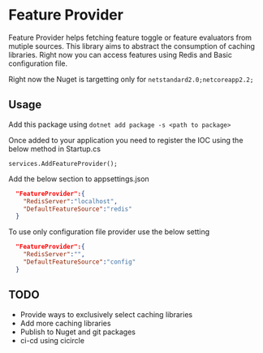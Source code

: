 # Feature Provider

Feature Provider helps fetching feature toggle or feature evaluators from mutiple sources.
This library aims to abstract the consumption of caching libraries. Right now you can access features using Redis and Basic configuration file.

Right now the Nuget is targetting only for `netstandard2.0;netcoreapp2.2;`

## Usage

Add this package using `dotnet add package -s <path to package>` 

Once added to your application you need to register the IOC using the below method in Startup.cs

`services.AddFeatureProvider();`

Add the below section to appsettings.json

```json
  "FeatureProvider":{
    "RedisServer":"localhost",
    "DefaultFeatureSource":"redis"
  }
```

To use only configuration file provider use the below setting

```json
  "FeatureProvider":{
    "RedisServer":"",
    "DefaultFeatureSource":"config"
  }
```

## TODO

- Provide ways to exclusively select caching libraries
- Add more caching libraries
- Publish to Nuget and git packages
- ci-cd using cicircle